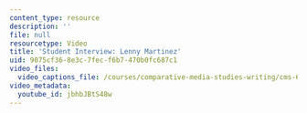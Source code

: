 ```yaml
---
content_type: resource
description: ''
file: null
resourcetype: Video
title: 'Student Interview: Lenny Martinez'
uid: 9075cf36-8e3c-7fec-f6b7-470b0fc687c1
video_files:
  video_captions_file: /courses/comparative-media-studies-writing/cms-611j-creating-video-games-fall-2014/instructor-insights/student-insights/student-interview-lenny-martinez/jbhbJBtS48w.vtt
video_metadata:
  youtube_id: jbhbJBtS48w
---
```

